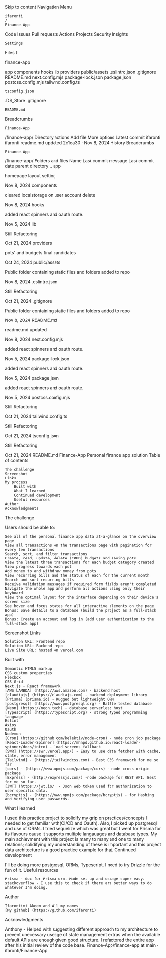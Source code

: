 
Skip to content
Navigation Menu

    ifaronti
    /
    Finance-App

Code
Issues
Pull requests
Actions
Projects
Security
Insights

    Settings

Files
t

finance-app

app
components
hooks
lib
providers
public/assets
.eslintrc.json
.gitignore
README.md
next.config.mjs
package-lock.json
package.json
postcss.config.mjs
tailwind.config.ts

    tsconfig.json

.DS_Store
.gitignore

    README.md

Breadcrumbs

    Finance-App

/finance-app/
Directory actions
Add file
More options
Latest commit
ifaronti
ifaronti
readme.md updated
2c1ea30
 · 
Nov 8, 2024
History
Breadcrumbs

    Finance-App

/finance-app/
Folders and files
Name	Last commit message
	Last commit date
parent directory
..
app
	
homepage layout setting
	
Nov 8, 2024
components
	
cleared localstorage on user account delete
	
Nov 8, 2024
hooks
	
added react spinners and oauth route.
	
Nov 5, 2024
lib
	
Still Refactoring
	
Oct 21, 2024
providers
	
pots' and budgets final candidates
	
Oct 24, 2024
public/assets
	
Public folder containing static files and folders added to repo
	
Nov 8, 2024
.eslintrc.json
	
Still Refactoring
	
Oct 21, 2024
.gitignore
	
Public folder containing static files and folders added to repo
	
Nov 8, 2024
README.md
	
readme.md updated
	
Nov 8, 2024
next.config.mjs
	
added react spinners and oauth route.
	
Nov 5, 2024
package-lock.json
	
added react spinners and oauth route.
	
Nov 5, 2024
package.json
	
added react spinners and oauth route.
	
Nov 5, 2024
postcss.config.mjs
	
Still Refactoring
	
Oct 21, 2024
tailwind.config.ts
	
Still Refactoring
	
Oct 21, 2024
tsconfig.json
	
Still Refactoring
	
Oct 21, 2024
README.md
Finance-App
Personal finance app solution
Table of contents

    The challenge
    Screenshot
    Links
    My process
        Built with
        What I learned
        Continued development
        Useful resources
    Author
    Acknowledgments

The challenge

Users should be able to:

    See all of the personal finance app data at-a-glance on the overview page
    View all transactions on the transactions page with pagination for every ten transactions
    Search, sort, and filter transactions
    Create, read, update, delete (CRUD) budgets and saving pots
    View the latest three transactions for each budget category created
    View progress towards each pot
    Add money to and withdraw money from pots
    View recurring bills and the status of each for the current month
    Search and sort recurring bills
    Receive validation messages if required form fields aren't completed
    Navigate the whole app and perform all actions using only their keyboard
    View the optimal layout for the interface depending on their device's screen size
    See hover and focus states for all interactive elements on the page
    Bonus: Save details to a database (build the project as a full-stack app)
    Bonus: Create an account and log in (add user authentication to the full-stack app)

Screenshot
Links

    Solution URL: Frontend repo
    Solution URL: Backend repo
    Live Site URL: hosted on vercel.com

Built with

    Semantic HTML5 markup
    CSS custom properties
    Flexbox
    CSS Grid
    Next.js - React framework
    [AWS LAMBDA] (https://aws.amazon.com) - backend host
    [claudiajs] (https://claudiajs.com) - backend deployment library
    [Prisma] (prisma.io) - Rugged but lightweight ORM
    [postgresql] (https://www.postgresql.org) - Battle tested database
    [Neon] (https://neon.tech) - database serverless host
    [Typescript] (https://typescript.org) - strong typed programming language
    Eslint
    Axios
    Oauth
    Nodemon
    [Cron] (https://github.com/kelektiv/node-cron) - node cron job package
    [React-Loader-Spinner] (https://mhnpd.github.io/react-loader-spinner/docs/intro) - load screens fallback
    [SWR] (https://swr.vercel.app/) - Easy to use data fetcher with cache, state, error management
    [Tailwind] - (https://tailwindcss.com) - Best CSS framework for me so far
    [cors] - (https://www.npmjs.com/package/cors) - node cross origin package
    [Express] - (http://expressjs.com/) -node package for REST API. Best for me so far.
    [JWT] (https://jwt.io/) - Json web token used for authorization to user specific data.
    [bcryptjs] - (https://www.npmjs.com/package/bcryptjs) - for Hashing and verifying user passwords.

What I learned

I used this practice project to solidify my grip on practices/concepts I needed to get familiar with(CI/CD and Oauth). Also, I picked up postgresql and use of ORMs. I tried sequelize which was great but I went for Prisma for its flavours cause it supports multiple langauages and database types. My main achievment with this project is many to many and one to many relations; solidifying my understanding of these is important and this project data architecture is a good practice example for that.
Continued development

I'll be doing more postgresql, ORMs, Typescript. I need to try Drizzle for the fun of it.
Useful resources

    Prisma - doc for Prisma orm. Made set up and useage super easy.
    stackoverflow - I use this to check if there are better ways to do whatever I'm doing.

Author

    Ifarontimi Akeem and All my names
    [My github] (https://github.com/ifaronti)

Acknowledgments

Anthony - Helped with suggesting different approach to my architecture to prevent unecessary useage of state management extras when the available default APIs are enough given good structure. I refactored the entire app after his initial review of the code base.
Finance-App/finance-app at main · ifaronti/Finance-App
 
